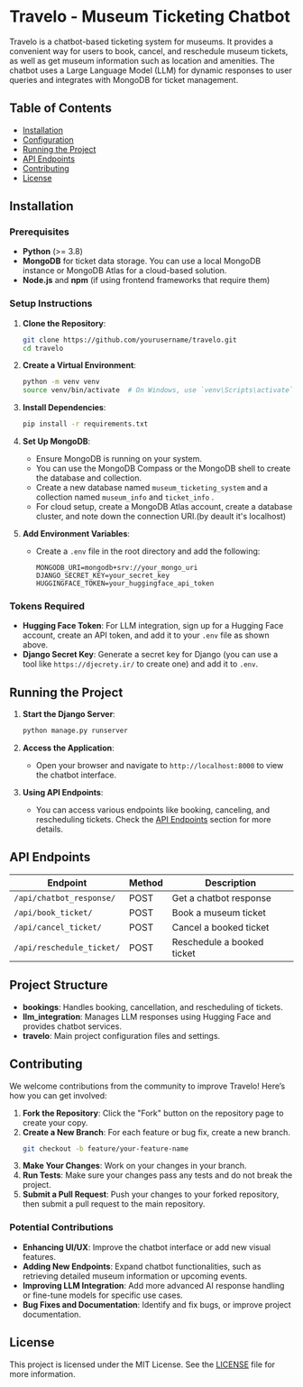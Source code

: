 
# Travelo - Museum Ticketing Chatbot

Travelo is a chatbot-based ticketing system for museums. It provides a convenient way for users to book, cancel, and reschedule museum tickets, as well as get museum information such as location and amenities. The chatbot uses a Large Language Model (LLM) for dynamic responses to user queries and integrates with MongoDB for ticket management.

## Table of Contents
- [Installation](#installation)
- [Configuration](#configuration)
- [Running the Project](#running-the-project)
- [API Endpoints](#api-endpoints)
- [Contributing](#contributing)
- [License](#license)

## Installation

### Prerequisites
- **Python** (>= 3.8)
- **MongoDB** for ticket data storage. You can use a local MongoDB instance or MongoDB Atlas for a cloud-based solution.
- **Node.js** and **npm** (if using frontend frameworks that require them)

### Setup Instructions

1. **Clone the Repository**:
    ```bash
    git clone https://github.com/yourusername/travelo.git
    cd travelo
    ```

2. **Create a Virtual Environment**:
    ```bash
    python -m venv venv
    source venv/bin/activate  # On Windows, use `venv\Scripts\activate`
    ```

3. **Install Dependencies**:
    ```bash
    pip install -r requirements.txt
    ```

4. **Set Up MongoDB**:
    - Ensure MongoDB is running on your system.
    - You can use the MongoDB Compass or the MongoDB shell to create the database and collection.
    - Create a new database named `museum_ticketing_system` and a collection named `museum_info` and `ticket_info` .
    - For cloud setup, create a MongoDB Atlas account, create a database cluster, and note down the connection URI.(by deault it's localhost)

5. **Add Environment Variables**:
    - Create a `.env` file in the root directory and add the following:
      ```plaintext
      MONGODB_URI=mongodb+srv://your_mongo_uri
      DJANGO_SECRET_KEY=your_secret_key
      HUGGINGFACE_TOKEN=your_huggingface_api_token
      ```

### Tokens Required

- **Hugging Face Token**: For LLM integration, sign up for a Hugging Face account, create an API token, and add it to your `.env` file as shown above.
- **Django Secret Key**: Generate a secret key for Django (you can use a tool like `https://djecrety.ir/` to create one) and add it to `.env`.

## Running the Project

1. **Start the Django Server**:
    ```bash
    python manage.py runserver
    ```

2. **Access the Application**:
    - Open your browser and navigate to `http://localhost:8000` to view the chatbot interface.

3. **Using API Endpoints**:
    - You can access various endpoints like booking, canceling, and rescheduling tickets. Check the [API Endpoints](#api-endpoints) section for more details.

## API Endpoints

| Endpoint                    | Method | Description                          |
|-----------------------------|--------|--------------------------------------|
| `/api/chatbot_response/`    | POST   | Get a chatbot response               |
| `/api/book_ticket/`         | POST   | Book a museum ticket                 |
| `/api/cancel_ticket/`       | POST   | Cancel a booked ticket               |
| `/api/reschedule_ticket/`   | POST   | Reschedule a booked ticket           |

## Project Structure

- **bookings**: Handles booking, cancellation, and rescheduling of tickets.
- **llm_integration**: Manages LLM responses using Hugging Face and provides chatbot services.
- **travelo**: Main project configuration files and settings.

## Contributing

We welcome contributions from the community to improve Travelo! Here’s how you can get involved:

1. **Fork the Repository**: Click the "Fork" button on the repository page to create your copy.
2. **Create a New Branch**: For each feature or bug fix, create a new branch.
    ```bash
    git checkout -b feature/your-feature-name
    ```
3. **Make Your Changes**: Work on your changes in your branch.
4. **Run Tests**: Make sure your changes pass any tests and do not break the project.
5. **Submit a Pull Request**: Push your changes to your forked repository, then submit a pull request to the main repository.

### Potential Contributions
- **Enhancing UI/UX**: Improve the chatbot interface or add new visual features.
- **Adding New Endpoints**: Expand chatbot functionalities, such as retrieving detailed museum information or upcoming events.
- **Improving LLM Integration**: Add more advanced AI response handling or fine-tune models for specific use cases.
- **Bug Fixes and Documentation**: Identify and fix bugs, or improve project documentation.

## License

This project is licensed under the MIT License. See the [LICENSE](LICENSE) file for more information.
```
